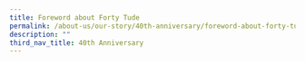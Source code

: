 ```yaml
---
title: Foreword about Forty Tude
permalink: /about-us/our-story/40th-anniversary/foreword-about-forty-tude/
description: ""
third_nav_title: 40th Anniversary
---
```

